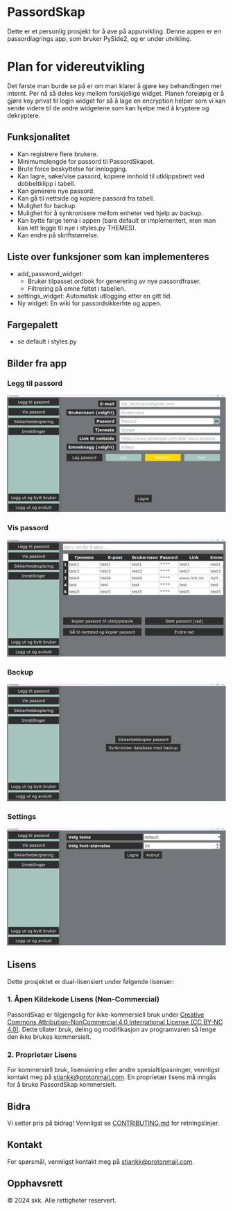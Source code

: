 # PassordSkap

Dette er et personlig prosjekt for å øve på apputvikling. Denne appen er en passordlagrings app, som bruker PySide2, og er under utvikling. 

# Plan for videreutvikling
Det første man burde se på er om man klarer å gjøre key behandlingen mer internt. Per nå så deles key mellom forskjellige widget. Planen foreløpig er å gjøre key privat til login widget for så å lage en encryption helper som vi kan sende videre til de andre widgetene som kan hjelpe med å kryptere og dekryptere.

## Funksjonalitet
- Kan registrere flere brukere.
- Minimumslengde for passord til PassordSkapet.
- Brute force beskyttelse for innlogging.
- Kan lagre, søke/vise passord, kopiere innhold til utklippsbrett ved dobbeltklipp i tabell.
- Kan generere nye passord.
- Kan gå til nettside og kopiere passord fra tabell.
- Mulighet for backup.
- Mulighet for å synkronisere mellom enheter ved hjelp av backup.
- Kan bytte farge tema i appen (bare default er implementert, men man kan lett legge til nye i styles.py THEMES).
- Kan endre på skriftstørrelse.

## Liste over funksjoner som kan implementeres
- add_password_widget: 
    - Bruker tilpasset ordbok for generering av nye passordfraser.
    - Filtrering på emne feltet i tabellen.
- settings_widget: Automatisk utlogging etter en gitt tid.
- Ny widget: En wiki for passordsikkerhte og appen.


## Fargepalett
- se default i styles.py

## Bilder fra app
### Legg til passord
![Legg til passord](../images/add_password_widget.png)

### Vis passord
![Vis passord](../images/show_password_widget.png)

### Backup
![Backup](../images/backup_widget.png)

### Settings
![Settings](../images/settings_widget.png)

## Lisens

Dette prosjektet er dual-lisensiert under følgende lisenser:

### 1. Åpen Kildekode Lisens (Non-Commercial)
PassordSkap er tilgjengelig for ikke-kommersiell bruk under [Creative Commons Attribution-NonCommercial 4.0 International License (CC BY-NC 4.0)](LICENSE-CC-BY-NC.txt). Dette tillater bruk, deling og modifikasjon av programvaren så lenge den ikke brukes kommersielt.

### 2. Proprietær Lisens
For kommersiell bruk, lisensiering eller andre spesialtilpasninger, vennligst kontakt meg på [stiankk@protonmail.com](mailto:stiankk@protonmail.com). En proprietær lisens må inngås for å bruke PassordSkap kommersielt.

## Bidra

Vi setter pris på bidrag! Vennligst se [CONTRIBUTING.md](CONTRIBUTING.md) for retningslinjer.

## Kontakt

For spørsmål, vennligst kontakt meg på [stiankk@protonmail.com](mailto:stiankk@protonmail.com).

## Opphavsrett

© 2024 skk. Alle rettigheter reservert.